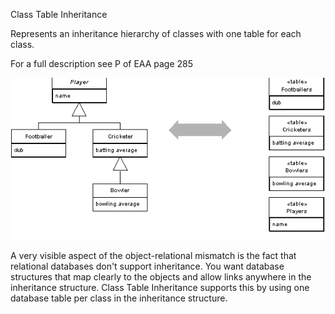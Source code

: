 ﻿Class Table Inheritance

Represents an inheritance hierarchy of classes with one table for each class.

For a full description see P of EAA page 285

![File](file.png) 

A very visible aspect of the object-relational mismatch is the fact that relational databases don't support inheritance. You want database structures that map clearly to the objects and allow links anywhere in the inheritance structure. Class Table Inheritance supports this by using one database table per class in the inheritance structure.